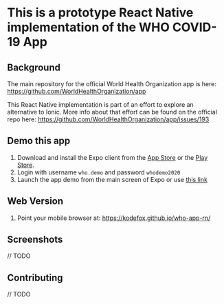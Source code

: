 # This is a prototype React Native implementation of the WHO COVID-19 App

## Background

The main repository for the official World Health Organization app  is here:
https://github.com/WorldHealthOrganization/app

This React Native implementation is part of an effort to explore an alternative to Ionic. More info about that effort can be found on the official repo here:
https://github.com/WorldHealthOrganization/app/issues/193

## Demo this app

1. Download and install the Expo client from the [App Store](https://apps.apple.com/us/app/expo-client/id982107779) or the [Play Store](https://play.google.com/store/apps/details?id=host.exp.exponent).
2. Login with username `who.demo` and password `whodemo2020`
3. Launch the app demo from the main screen of Expo or use [this link](https://exp.host/@who.demo/who-app)

## Web Version

1. Point your mobile browser at: https://kodefox.github.io/who-app-rn/

## Screenshots

// TODO

## Contributing

// TODO

